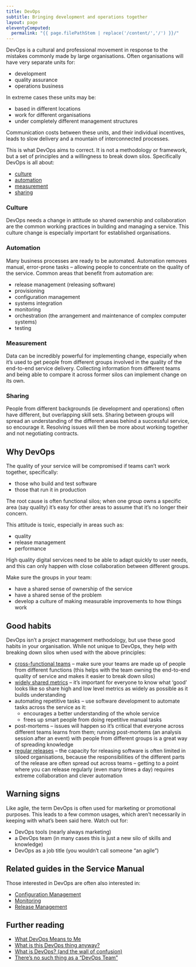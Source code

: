 ```yaml
---
title: DevOps
subtitle: Bringing development and operations together
layout: page
eleventyComputed:
  permalink: "{{ page.filePathStem | replace('/content/','/') }}/"
---
```


DevOps is a cultural and professional movement in response to the mistakes commonly made by large organisations. Often organisations will have very separate units for:

- development
- quality assurance
- operations business

In extreme cases these units may be:

- based in different locations
- work for different organisations
- under completely different management structures

Communication costs between these units, and their individual incentives, leads to slow delivery and a mountain of interconnected processes.

This is what DevOps aims to correct. It is not a methodology or framework, but a set of principles and a willingness to break down silos. Specifically DevOps is all about:

- [culture](#culture)
- [automation](#automation)
- [measurement](#measurement)
- [sharing](#sharing)

### Culture

DevOps needs a change in attitude so shared ownership and collaboration are the common working practices in building and managing a service. This culture change is especially important for established organisations.

### Automation

Many business processes are ready to be automated. Automation removes manual, error-prone tasks – allowing people to concentrate on the quality of the service. Common areas that benefit from automation are:

- release management (releasing software)
- provisioning
- configuration management
- systems integration
- monitoring
- orchestration (the arrangement and maintenance of complex computer systems)
- testing

### Measurement

Data can be incredibly powerful for implementing change, especially when it’s used to get people from different groups involved in the quality of the end-to-end service delivery. Collecting information from different teams and being able to compare it across former silos can implement change on its own.

### Sharing

People from different backgrounds (ie development and operations) often have different, but overlapping skill sets. Sharing between groups will spread an understanding of the different areas behind a successful service, so encourage it. Resolving issues will then be more about working together and not negotiating contracts.

## Why DevOps

The quality of your service will be compromised if teams can’t work together, specifically:

- those who build and test software
- those that run it in production

The root cause is often functional silos; when one group owns a specific area (say quality) it’s easy for other areas to assume that it’s no longer their concern.

This attitude is toxic, especially in areas such as:

- quality
- release management
- performance

High quality digital services need to be able to adapt quickly to user needs, and this can only happen with close collaboration between different groups.

Make sure the groups in your team:

- have a shared sense of ownership of the service
- have a shared sense of the problem
- develop a culture of making measurable improvements to how things work

## Good habits

DevOps isn’t a project management methodology, but use these good habits in your organisation. While not unique to DevOps, they help with breaking down silos when used with the above principles:

- [cross-functional teams](/version-1/guides/the-team/) – make sure your teams are made up of people from different functions (this helps with the team owning the end-to-end quality of service and makes it easier to break down silos)
- [widely shared metrics](/version-1/guides/measurement/) – it’s important for everyone to know what ‘good’ looks like so share high and low level metrics as widely as possible as it builds understanding
- automating repetitive tasks – use software development to automate tasks across the service as it:
  - encourages a better understanding of the whole service
  - frees up smart people from doing repetitive manual tasks
- post-mortems – issues will happen so it’s critical that everyone across different teams learns from them; running post-mortems (an analysis session after an event) with people from different groups is a great way of spreading knowledge
- [regular releases](/version-1/guides/release-strategies/) – the capacity for releasing software is often limited in siloed organisations, because the responsibilities of the different parts of the release are often spread out across teams – getting to a point where you can release regularly (even many times a day) requires extreme collaboration and clever automation

## Warning signs

Like agile, the term DevOps is often used for marketing or promotional purposes. This leads to a few common usages, which aren’t necessarily in keeping with what’s been said here. Watch out for:

- DevOps tools (nearly always marketing)
- a DevOps team (in many cases this is just a new silo of skills and knowledge)
- DevOps as a job title (you wouldn’t call someone “an agile”)

## Related guides in the Service Manual

Those interested in DevOps are often also interested in:

- [Configuration Management](/version-1/guides/configuration-management/)
- [Monitoring](/version-1/guides/monitoring/)
- [Release Management](/version-1/guides/release-strategies/)

## Further reading

- [What DevOps Means to Me](https://www.chef.io/blog/2010/07/16/what-devops-means-to-me/)
- [What is this DevOps thing anyway?](http://www.jedi.be/blog/2010/02/12/what-is-this-devops-thing-anyway/)
- [What is DevOps? (and the wall of confusion)](http://dev2ops.org/2010/02/what-is-devops/)
- [There’s no such thing as a “DevOps Team”](http://continuousdelivery.com/2012/10/theres-no-such-thing-as-a-devops-team/)
